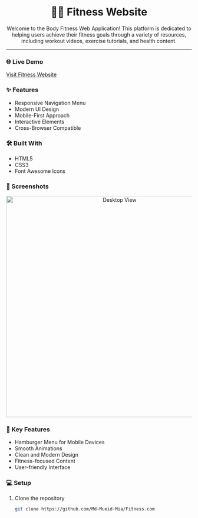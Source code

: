 <div align="center">
  <h1>🏋️‍♂️ Fitness Website</h1>
  <p>Welcome to the Body Fitness Web Application! This platform is dedicated to helping users achieve their fitness goals through a variety of resources, including workout videos, exercise tutorials, and health content.</p>
</div>

---

### 🌐 Live Demo
[Visit Fitness Website](https://body-fitness-web-app.netlify.app)

### ✨ Features
- Responsive Navigation Menu
- Modern UI Design
- Mobile-First Approach
- Interactive Elements
- Cross-Browser Compatible

### 🛠️ Built With
- HTML5
- CSS3
- Font Awesome Icons

### 📱 Screenshots
<div align="center">
  <img src="https://i.ibb.co.com/dJkTHdN7/fitness.png" alt="Desktop View" width="600"/>
</div>

### 🚀 Key Features
- Hamburger Menu for Mobile Devices
- Smooth Animations
- Clean and Modern Design
- Fitness-focused Content
- User-friendly Interface

### 💻 Setup
1. Clone the repository
   ```bash
   git clone https://github.com/Md-Mueid-Mia/Fitness.com

